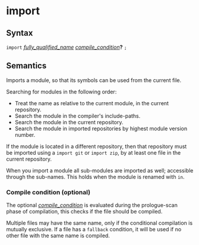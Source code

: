 # import

## Syntax

`import` [_fully_qualified_name_](fully_qualified_name.md)
    [_compile_condition_](compile_condition.md)__?__ `;`


## Semantics

Imports a module, so that its symbols can be used from the current file.

Searching for modules in the following order:
 - Treat the name as relative to the current module, in the current repository.
 - Search the module in the compiler's include-paths.
 - Search the module in the current repository.
 - Search the module in imported repositories by highest module version number.

If the module is located in a different repository, then that repository must be
imported using a `import git` or `import zip`, by at least one file in the
current repository.

When you import a module all sub-modules are imported as well; accessible
through the sub-names. This holds when the module is renamed with `in`.

### Compile condition (optional)

The optional [_compile_condition_](compile_condition.md) is evaluated during the
prologue-scan phase of compilation, this checks if the file should be compiled.

Multiple files may have the same name, only if the conditional
compilation is mutually exclusive. If a file has a `fallback` condition, it will
be used if no other file with the same name is compiled.
